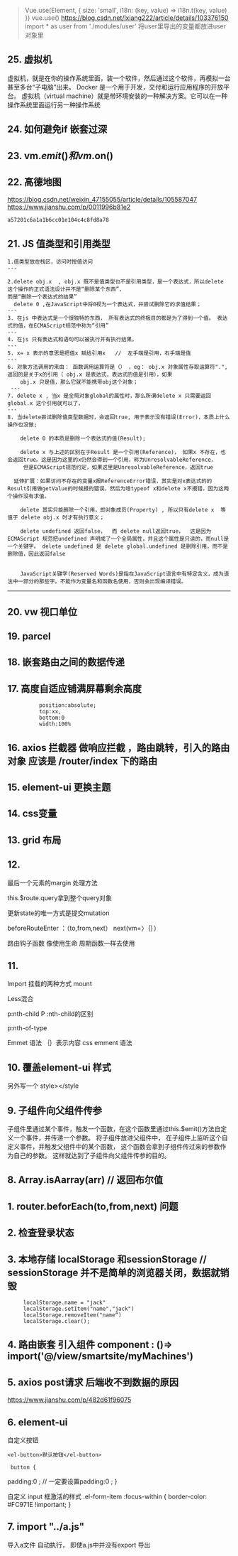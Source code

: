 


> Vue.use(Element, {
  size: 'small',
  i18n: (key, value) => i18n.t(key, value)
})
> vue.use()  https://blog.csdn.net/lxiang222/article/details/103376150
> import * as user from './modules/user'
 将user里导出的变量都放进user 对象里



## 25. 虚拟机 

虚拟机，就是在你的操作系统里面，装一个软件，然后通过这个软件，再模拟一台甚至多台“子电脑”出来。
Docker 是一个用于开发，交付和运行应用程序的开放平台。
虚拟机（virtual machine）就是带环境安装的一种解决方案。它可以在一种操作系统里面运行另一种操作系统


## 24. 如何避免if 嵌套过深
## 23.  vm.$emit() 和vm.$on() 
  


## 22. 高德地图
   https://blog.csdn.net/weixin_47155055/article/details/105587047
   https://www.jianshu.com/p/0011996b81e2
 
 	a57201c6a1a1b6cc01e104c4c8fd8a78


## 21. JS 值类型和引用类型
    1.值类型放在栈区，访问时按值访问
    ---

    2.delete obj.x  , obj.x 既不是值类型也不是引用类型，是一个表达式，所以delete 这个操作的正式语法设计并不是“删除某个东西”，
    而是“删除一个表达式的结果” 
      delete 0 ,在JavaScript中将0视为一个表达式，并尝试删除它的求值结果；
    ---
    3. 在js 中表达式是一个很独特的东西， 所有表达式的终极目的都是为了得到一个值。 表达式的值，在ECMAScript规范中称为“引用”
    ---
    4. 在js 只有表达式和语句可以被执行并有执行结果。
    ---
    5. x= x 表示的意思是把值x 赋给引用x   //  左手端是引用，右手端是值
    ---
    6. 对象方法调用的来由： 函数调用运算符是（） ，eg： obj.x 对象属性存取运算符".",返回的是关于x的引用（ obj.x 是表达式，表达式的值是引用），如果
        obj.x 只是值，那么它就不能携带obj这个对象；
     --- 
    7. delete x , 当x 是全局对象global的属性时，那么所谓delete x 只需要返回global.x 这个引用就可以了，
    ---
    8. 当delete尝试删除值类型数据时，会返回true, 用于表示没有错误(Error)，本质上什么操作也没做;

        delete 0 的本质是删除一个表达式的值(Result);

        delete x 与上述的区别在于Result 是一个引用(Reference)， 如果x 不存在，也会返回true。这是因为这里的x仍然会得到一个引用，称为UnresolvableReference，
         但是ECMAScript规范约定，如果这里是UnresolvableReference，返回true
        
      延伸扩展：如果访问不存在的变量x报ReferenceError错误，其实是对x表达式的的Result引用做getValue的时候报的错误，然后为啥typeof x和delete x不报错，因为这两个操作没有求值。

        delete 其实只能删除一个引用，即对象成员(Property) , 所以只有delete x  等值于 delete obj.x 时才有执行意义；

        delete undefined 返回false，  而 delete null返回true，  这是因为ECMAScript 规范把undefined 声明成了一个全局属性，并且这个属性是只读的，而null是一个关键字。 delete undefined 是 delete global.undefined 是删除引用，而不是删除值，因此返回false 


        JavaScript关键字(Reserved Words)是指在JavaScript语言中有特定含义，成为语法中一部分的那些字。不能作为变量名和函数名使用，否则会出现编译错误。

        

     


 



---
## 20. vw 视口单位
## 19. parcel
## 18. 嵌套路由之间的数据传递
## 17.  高度自适应铺满屏幕剩余高度 
              position:absolute;
              top:xx,
              bottom:0
              width:100%
               
## 16. axios 拦截器 做响应拦截 ，路由跳转，引入的路由对象 应该是 /router/index 下的路由
## 15. element-ui 更换主题
## 14. css变量
## 13. grid 布局


## 12. 
 
 最后一个元素的margin 处理方法

this.$route.query拿到整个query对象

更新state的唯一方式是提交mutation

beforeRouteEnter ：（to,from,next）
next(vm=〉｛｝）

路由钩子函数 像使用生命 周期函数一样去使用






## 11. 
Import
挂载的两种方式 mount

Less混合

p:nth-child
P :nth-child的区别

p:nth-of-type 

Emmet  语法
｛｝表示内容
css emment 语法

## 10. 覆盖element-ui 样式  

另外写一个  style></style

## 9. 子组件向父组件传参
   子组件里通过某个事件，触发一个函数，在这个函数里通过this.$emit()方法自定义一个事件，并传递一个参数。 将子组件放进父组件中， 在子组件上监听这个自定义事件，并触发父组件中的某个函数，
   这个函数会拿到子组件传过来的参数作为自己的参数。 这样就达到了子组件向父组件传参的目的。 
## 8. Array.isAarray(arr)  // 返回布尔值

## 1.  router.beforEach(to,from,next)  问题

## 2.  检查登录状态

##  3.  本地存储  localStorage 和sessionStorage   //  sessionStorage  并不是简单的浏览器关闭，数据就销毁


         localStorage.name = "jack" 
         localStorage.setItem("name","jack")
         localStorage.removeItem("name“)
         localStorage.clear();



## 4.  路由嵌套  引入组件  component : ()=> import('@/view/smartsite/myMachines')

         
 ## 5. axios  post请求 后端收不到数据的原因
  https://www.jianshu.com/p/482d61f96075


## 6.   element-ui  

自定义按钮  

    <el-button>默认按钮</el-button> 

     button {
   padding:0  ;    //  一定要设置padding:0 ;
}

自定义  input 框激活的样式
 .el-form-item :focus-within {
                border-color: #FC971E !important;
            }

## 7. import "../a.js" 
 导入a文件 自动执行， 即使a.js中并没有export 导出 






